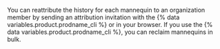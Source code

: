 You can reattribute the history for each mannequin to an organization member by sending an attribution invitation with the {% data variables.product.prodname_cli %} or in your browser. If you use the {% data variables.product.prodname_cli %}, you can reclaim mannequins in bulk.
